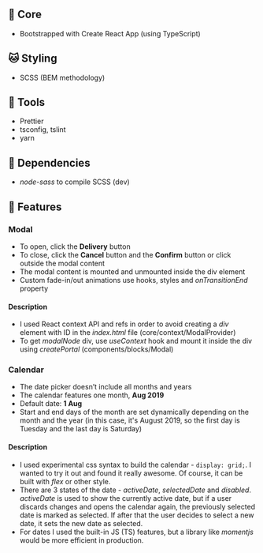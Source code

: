 ## 🐶 Core

- Bootstrapped with Create React App (using TypeScript)

## 🐱 Styling

- SCSS (BEM methodology)

## 🐻 Tools

- Prettier
- tsconfig, tslint
- yarn

## 🦊 Dependencies

- _node-sass_ to compile SCSS (dev)

## 🦄 Features

### Modal

- To open, click the **Delivery** button
- To close, click the **Cancel** button and the **Confirm** button or click outside the modal content
- The modal content is mounted and unmounted inside the div element
- Custom fade-in/out animations use hooks, styles and _onTransitionEnd_ property

#### Description

- I used React context API and refs in order to avoid creating a _div_ element with ID in the _index.html_ file (core/context/ModalProvider)
- To get _modalNode_ div, use _useContext_ hook and mount it inside the div using _createPortal_ (components/blocks/Modal)

### Calendar

- The date picker doesn’t include all months and years
- The calendar features one month, **Aug 2019**
- Default date: **1 Aug**
- Start and end days of the month are set dynamically depending on the month and the year (in this case, it's August 2019, so the first day is Tuesday and the last day is Saturday)

#### Description

- I used experimental css syntax to build the calendar - `display: grid;`. I wanted to try it out and found it really awesome. Of course, it can be built with _flex_ or other style.
- There are 3 states of the date - _activeDate_, _selectedDate_ and _disabled_. _activeDate_ is used to show the currently active date, but if a user discards changes and opens the calendar again, the previously selected date is marked as selected. If after that the user decides to select a new date, it sets the new date as selected.
- For dates I used the built-in JS (TS) features, but a library like _momentjs_ would be more efficient in production.
